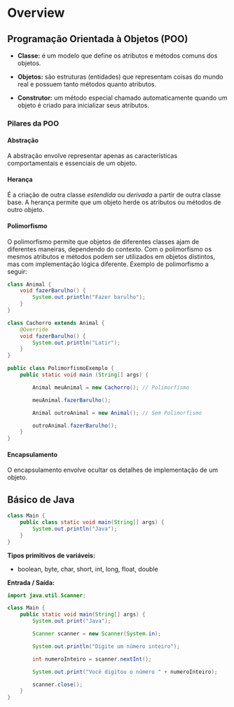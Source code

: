 # Overview

## Programação Orientada à Objetos (POO)

- **Classe:** é um modelo que define os atributos e métodos comuns dos objetos.

- **Objetos:** são estruturas (entidades) que representam coisas do mundo real e possuem tanto métodos quanto atributos.

- **Construtor:** um método especial chamado automaticamente quando um objeto é criado para inicializar seus atributos.

### Pilares da POO

#### Abstração

A abstração envolve representar apenas as características comportamentais e essenciais de um objeto.

#### Herança

É a criação de outra classe *estendida* ou *derivada* a partir de outra classe base. A herança permite que um objeto herde os atributos ou métodos de outro objeto.

#### Polimorfismo

O polimorfismo permite que objetos de diferentes classes ajam de diferentes maneiras, dependendo do contexto. Com o polimorfismo os mesmos atributos e métodos podem ser utilizados em objetos distintos, mas com implementação lógica diferente. Exemplo de polimorfismo a seguir:

```java
class Animal {
    void fazerBarulho() {
        System.out.println("Fazer barulho");
    }
}

class Cachorro extends Animal {
    @Override
    void fazerBarulho() {
        System.out.println("Latir");
    }
}

public class PolimorfismoExemplo {
    public static void main (String[] args) {

        Animal meuAnimal = new Cachorro(); // Polimorfismo

        meuAnimal.fazerBarulho();

        Animal outroAnimal = new Animal(); // Sem Polimorfismo

        outroAnimal.fazerBarulho();
    }
}
```

#### Encapsulamento

O encapsulamento envolve ocultar os detalhes de implementação de um objeto.

## Básico de Java

```java
class Main {
    public class static void main(String[] args) {
        System.out.println("Java");
    }
}
```

**Tipos primitivos de variáveis:**

- boolean, byte, char, short, int, long, float, double

**Entrada / Saída:**

```java
import java.util.Scanner;

class Main {
    public static void main(String[] args) {
        System.out.print("Java");

        Scanner scanner = new Scanner(System.in);

        System.out.println("Digite um número inteiro");

        int numeroInteiro = scanner.nextInt();

        System.out.print("Você digitou o número " + numeroInteiro);

        scanner.close();
    }
}
```
